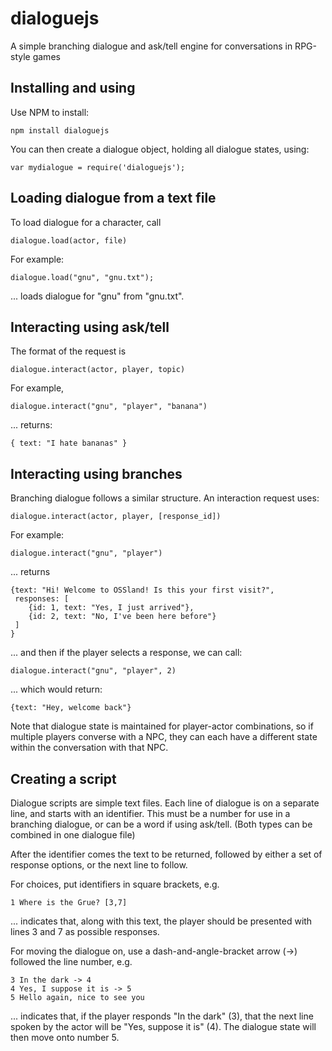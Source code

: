 dialoguejs
==========

A simple branching dialogue and ask/tell engine for conversations in RPG-style games

## Installing and using

Use NPM to install:

    npm install dialoguejs
    
You can then create a dialogue object, holding all dialogue states, using:

    var mydialogue = require('dialoguejs');

## Loading dialogue from a text file

To load dialogue for a character, call

    dialogue.load(actor, file)

For example:

    dialogue.load("gnu", "gnu.txt");

... loads dialogue for "gnu" from "gnu.txt".

## Interacting using ask/tell

The format of the request is 

    dialogue.interact(actor, player, topic)

For example,

    dialogue.interact("gnu", "player", "banana")

... returns:

    { text: "I hate bananas" }

## Interacting using branches

Branching dialogue follows a similar structure. An interaction request uses:

    dialogue.interact(actor, player, [response_id])
    
For example:

    dialogue.interact("gnu", "player")
    
... returns 

    {text: "Hi! Welcome to OSSland! Is this your first visit?",
     responses: [
        {id: 1, text: "Yes, I just arrived"}, 
        {id: 2, text: "No, I've been here before"}
     ]
    }
    
... and then if the player selects a response, we can call:

    dialogue.interact("gnu", "player", 2)
  
... which would return:

    {text: "Hey, welcome back"}
    
Note that dialogue state is maintained for player-actor combinations, so if multiple players converse with a NPC, they can each have a different state within the conversation with that NPC.

## Creating a script

Dialogue scripts are simple text files. Each line of dialogue is on a separate line, and starts with an identifier. This must be a number for use in a branching dialogue, or can be a word if using ask/tell. (Both types can be combined in one dialogue file)

After the identifier comes the text to be returned, followed by either a set of response options, or the next line to follow.

For choices, put identifiers in square brackets, e.g.

    1 Where is the Grue? [3,7]

... indicates that, along with this text, the player should be presented with lines 3 and 7 as possible responses.

For moving the dialogue on, use a dash-and-angle-bracket arrow (->) followed the line number, e.g.

    3 In the dark -> 4
    4 Yes, I suppose it is -> 5
    5 Hello again, nice to see you

... indicates that, if the player responds "In the dark" (3), that the next line spoken by the actor will be "Yes, suppose it is" (4). The dialogue state will then move onto number 5.


